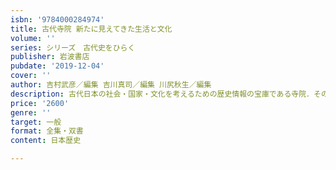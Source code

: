 ```yaml
---
isbn: '9784000284974'
title: 古代寺院 新たに見えてきた生活と文化
volume: ''
series: シリーズ　古代史をひらく
publisher: 岩波書店
pubdate: '2019-12-04'
cover: ''
author: 吉村武彦／編集 吉川真司／編集 川尻秋生／編集
description: 古代日本の社会・国家・文化を考えるための歴史情報の宝庫である寺院．その実像に多角的に光を当てる．
price: '2600'
genre: ''
target: 一般
format: 全集・双書
content: 日本歴史

---
```

